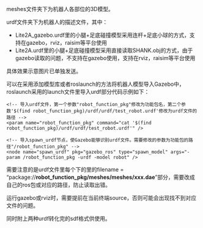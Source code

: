 meshes文件夹下为机器人各部位的3D模型。

urdf文件夹下为机器人的描述文件，其中：

- Lite2A_gazebo.urdf里的小腿+足底碰撞模型采用连杆+足底小球的方式，支持在gazebo，rviz，raisim等平台使用
- Lite2A.urdf里的小腿+足底碰撞模型采用直接读取SHANK.obj的方式，由于gazebo读取的问题，不支持在gazebo使用，支持在rviz，raisim等平台使用

具体效果示意图片已单独发送。

可以在采用添加模型库或者roslaunch的方法将机器人模型导入Gazebo中，roslaunch采用的launch文件里导入urdf部分代码示例如下：

```
<!-- 导入urdf文件，第一个参数"robot_function_pkg"修改为功能包名，第二个参数'$(find robot_function_pkg)/urdf/urdf/test_robot.urdf'修改为urdf文件的路径 -->
<param name="robot_function_pkg" command="cat '$(find robot_function_pkg)/urdf/urdf/test_robot.urdf'" />

<!-- 导入spawn_urdf节点，使Gazebo能够识别urdf文件。需要修改的参数为功能包的路径"/robot_function_pkg" -->
<node name="spawn_urdf" pkg="gazebo_ros" type="spawn_model" args="-param /robot_function_pkg -urdf -model robot" />
```



需要注意的是urdf文件里每个<link>下的<visual>里的filename = “package://**robot_function_pkg/meshes/meshes/xxx.dae**”部分，需要改成自己的ros包或对应的路径，防止读取出错。

运行gazebo或rviz时，需要提前在当前终端source，否则可能会出现找不到对应文件的问题。

同时附上两种urdf转化完的sdf格式供使用。

